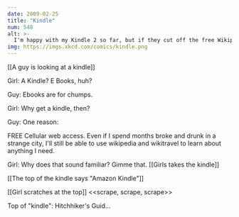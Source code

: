 ```yaml
---
date: 2009-02-25
title: "Kindle"
num: 548
alt: >-
  I'm happy with my Kindle 2 so far, but if they cut off the free Wikipedia browsing, I plan to show up drunk on Jeff Bezos's lawn and refuse to leave.
img: https://imgs.xkcd.com/comics/kindle.png
---
```

[[A guy is looking at a kindle]]

Girl: A Kindle? E Books, huh?

Guy: Ebooks are for chumps.

Girl: Why get a kindle, then?

Guy: One reason:

FREE Cellular web access. Even if I spend months broke and drunk in a strange city, I'll still be able to use wikipedia and wikitravel to learn about anything I need.

Girl: Why does that sound familiar? Gimme that. [[Girls takes the kindle]]

[[The top of the kindle says "Amazon Kindle"]]

[[Girl scratches at the top]] <<scrape, scrape, scrape>>

Top of "kindle": Hitchhiker's Guid...

